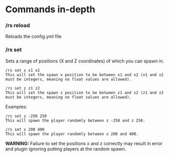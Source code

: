 # Commands in-depth

### /rs reload
Reloads the config.yml file

### /rs set
Sets a range of positions (X and Z coordinates) of which you can spawn in.

    /rs set x x1 x2
    This will set the spawn x position to be between x1 and x2 (x1 and x2 must be integers, meaning no float values are allowed).

    /rs set z z1 z2
    This will set the spawn z position to be between z1 and z2 (z1 and z2 must be integers, meaning no float values are allowed).

Examples:

    /rs set z -250 250
    This will spawn the player randomly between z -250 and z 250.

    /rs set x 200 400
    This will spawn the player randomly between x 200 and 400.

**WARNING:** Failure to set the positions x and z correctly may result in error and plugin ignoring putting players at the random spawn.
